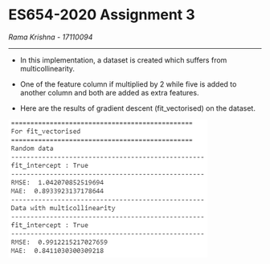# ES654-2020 Assignment 3

*Rama Krishna* - *17110094*

------

- In this implementation, a dataset is created which suffers from multicollinearity. 

- One of the feature column if multiplied by 2 while five is added to another column and both are added as extra features.

- Here are the results of gradient descent (fit_vectorised) on the dataset.

![asf](Images\Q9result.PNG)

